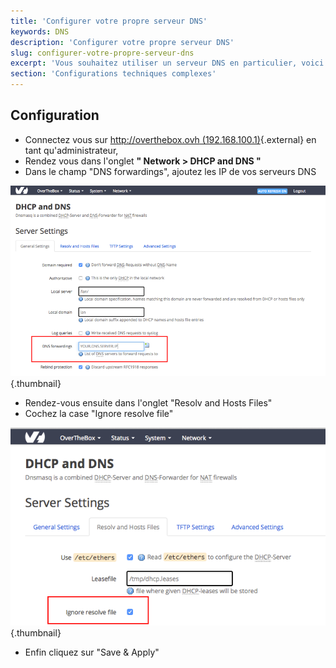```yaml
---
title: 'Configurer votre propre serveur DNS'
keywords: DNS
description: 'Configurer votre propre serveur DNS'
slug: configurer-votre-propre-serveur-dns
excerpt: 'Vous souhaitez utiliser un serveur DNS en particulier, voici le guide pour spécifier votre serveur DNS transmis par DHCP'
section: 'Configurations techniques complexes'
---
```


## Configuration
- Connectez vous sur [http://overthebox.ovh (192.168.100.1)](http://overthebox.ovh){.external} en tant qu'administrateur,
- Rendez vous dans l'onglet **" Network > DHCP and DNS "**
- Dans le champ "DNS forwardings", ajoutez les IP de vos serveurs DNS


![overthebox](images/4416.png){.thumbnail}

- Rendez-vous ensuite dans l'onglet "Resolv and Hosts Files"
- Cochez la case "Ignore resolve file"


![overthebox](images/4417.png){.thumbnail}

- Enfin cliquez sur "Save & Apply"